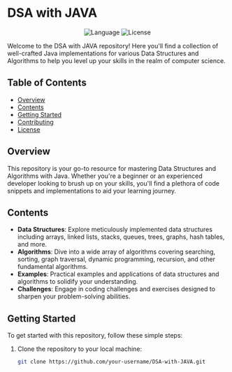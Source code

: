 # DSA with JAVA

<p align="center">
  <img src="https://img.shields.io/badge/language-Java-orange" alt="Language">
  <img src="https://img.shields.io/github/license/your-username/DSA-with-JAVA" alt="License">
</p>

Welcome to the DSA with JAVA repository! Here you'll find a collection of well-crafted Java implementations for various Data Structures and Algorithms to help you level up your skills in the realm of computer science.

## Table of Contents

- [Overview](#overview)
- [Contents](#contents)
- [Getting Started](#getting-started)
- [Contributing](#contributing)
- [License](#license)

## Overview

This repository is your go-to resource for mastering Data Structures and Algorithms with Java. Whether you're a beginner or an experienced developer looking to brush up on your skills, you'll find a plethora of code snippets and implementations to aid your learning journey.

## Contents

- **Data Structures**: Explore meticulously implemented data structures including arrays, linked lists, stacks, queues, trees, graphs, hash tables, and more.
- **Algorithms**: Dive into a wide array of algorithms covering searching, sorting, graph traversal, dynamic programming, recursion, and other fundamental algorithms.
- **Examples**: Practical examples and applications of data structures and algorithms to solidify your understanding.
- **Challenges**: Engage in coding challenges and exercises designed to sharpen your problem-solving abilities.

## Getting Started

To get started with this repository, follow these simple steps:

1. Clone the repository to your local machine:
   ```bash
   git clone https://github.com/your-username/DSA-with-JAVA.git
